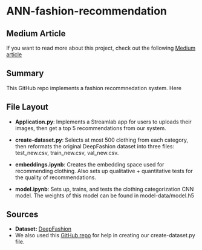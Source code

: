 # ANN-fashion-recommendation

## Medium Article

If you want to read more about this project, check out the following [Medium article](https://medium.com/@summit100/artificial-neural-networks-final-project-fashion-recommendation-6b834041c4eb)

## Summary

This GitHub repo implements a fashion recommnedation system. Here

## File Layout

- **Application.py**: Implements a Streamlab app for users to uploads their images, then get a top 5 recommendations from our system.

- **create-dataset.py**: Selects at most 500 clothing from each category, then reformats the original DeepFashion dataset into three files: test_new.csv, train_new.csv, val_new.csv.

* **embeddings.ipynb**: Creates the embedding space used for recommending clothing. Also sets up qualitative + quantitative tests for the quality of
  recommendations.

- **model.ipynb**: Sets up, trains, and tests the clothing categorization CNN model. The weights of this model can be found in
  model-data/model.h5

## Sources

- **Dataset:** [DeepFashion](https://mmlab.ie.cuhk.edu.hk/projects/DeepFashion.html)
- We also used this [GitHub repo](https://github.com/imshreyshah/Clothing-Category-Prediction-DeepFashion) for help in creating our create-dataset.py file.
